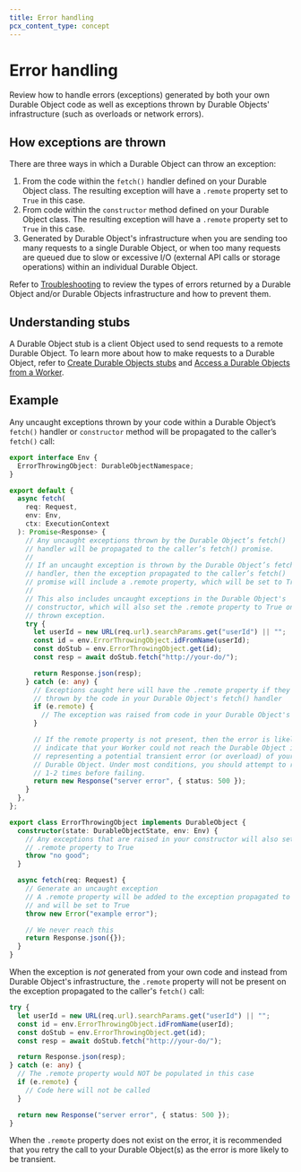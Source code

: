 ```yaml
---
title: Error handling
pcx_content_type: concept
---
```


# Error handling

Review how to handle errors (exceptions) generated by both your own Durable Object code as well as exceptions thrown by Durable Objects' infrastructure (such as overloads or network errors).

## How exceptions are thrown

There are three ways in which a Durable Object can throw an exception:

1. From the code within the `fetch()` handler defined on your Durable Object class. The resulting exception will have a `.remote` property set to `True` in this case.
2. From code within the `constructor` method defined on your Durable Object class. The resulting exception will have a `.remote` property set to `True` in this case.
3. Generated by Durable Object's infrastructure when you are sending too many requests to a single Durable Object, or when too many requests are queued due to slow or excessive I/O (external API calls or storage operations) within an individual Durable Object.

Refer to [Troubleshooting](/durable-objects/reference/troubleshooting/) to review the types of errors returned by a Durable Object and/or Durable Objects infrastructure and how to prevent them.

## Understanding stubs

A Durable Object stub is a client Object used to send requests to a remote Durable Object. To learn more about how to make requests to a Durable Object, refer to [Create Durable Objects stubs](/durable-objects/best-practices/create-durable-object-stubs-and-send-requests/) and [Access a Durable Objects from a Worker](durable-objects/best-practices/access-durable-objects-from-a-worker/).

## Example

Any uncaught exceptions thrown by your code within a Durable Object’s `fetch()` handler or `constructor` method will be propagated to the caller’s `fetch()` call:

```ts
export interface Env {
  ErrorThrowingObject: DurableObjectNamespace;
}

export default {
  async fetch(
    req: Request,
    env: Env,
    ctx: ExecutionContext
  ): Promise<Response> {
    // Any uncaught exceptions thrown by the Durable Object’s fetch()
    // handler will be propagated to the caller’s fetch() promise.
    //
    // If an uncaught exception is thrown by the Durable Object’s fetch()
    // handler, then the exception propagated to the caller’s fetch()
    // promise will include a .remote property, which will be set to True.
    //
    // This also includes uncaught exceptions in the Durable Object's
    // constructor, which will also set the .remote property to True on the
    // thrown exception.
    try {
      let userId = new URL(req.url).searchParams.get("userId") || "";
      const id = env.ErrorThrowingObject.idFromName(userId);
      const doStub = env.ErrorThrowingObject.get(id);
      const resp = await doStub.fetch("http://your-do/");

      return Response.json(resp);
    } catch (e: any) {
      // Exceptions caught here will have the .remote property if they were
      // thrown by the code in your Durable Object's fetch() handler
      if (e.remote) {
        // The exception was raised from code in your Durable Object's fetch handler
      }

      // If the remote property is not present, then the error is likely to
      // indicate that your Worker could not reach the Durable Object itself,
      // representing a potential transient error (or overload) of your
      // Durable Object. Under most conditions, you should attempt to retry
      // 1-2 times before failing.
      return new Response("server error", { status: 500 });
    }
  },
};

export class ErrorThrowingObject implements DurableObject {
  constructor(state: DurableObjectState, env: Env) {
    // Any exceptions that are raised in your constructor will also set the
    // .remote property to True
    throw "no good";
  }

  async fetch(req: Request) {
    // Generate an uncaught exception
    // A .remote property will be added to the exception propagated to the caller
    // and will be set to True
    throw new Error("example error");

    // We never reach this
    return Response.json({});
  }
}
```

When the exception is _not_ generated from your own code and instead from Durable Object's infrastructure, the `.remote` property will not be present on the exception propagated to the caller's `fetch()` call:

```ts
try {
  let userId = new URL(req.url).searchParams.get("userId") || "";
  const id = env.ErrorThrowingObject.idFromName(userId);
  const doStub = env.ErrorThrowingObject.get(id);
  const resp = await doStub.fetch("http://your-do/");

  return Response.json(resp);
} catch (e: any) {
  // The .remote property would NOT be populated in this case
  if (e.remote) {
    // Code here will not be called
  }

  return new Response("server error", { status: 500 });
}
```

When the `.remote` property does not exist on the error, it is recommended that you retry the call to your Durable Object(s) as the error is more likely to be transient.

